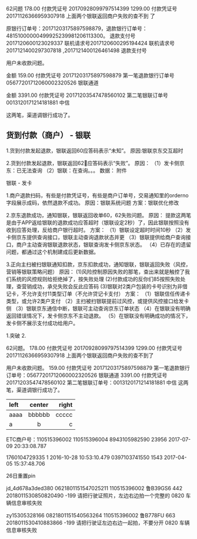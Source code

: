 
62问题
178.00  付款凭证号 20170928099797514399
1299.00 付款凭证号 20171126366959307918
上面两个银联返回商户失败的查不到
了

原银行订单号：20171203175897598879，退款银行订单号：48151000000499925239981206113300。
退款支付号2017120600123029337  联机请求号2017120600295194424
联机请求号2017121400297307818  ,2017121400126461498 退款支付号

用户未收款问题。

金额 159.00
付款凭证号 20171203175897598879
第一笔退款银行订单号 05677201712060002320526   银联通道

金额 3391.00
付款凭证号 20171203547478560102
第二笔银联订单号 0013120171214181881   中信

这两笔，渠道调银行成功了。


## 货到付款（商户） - 银联
1.货到付款发起退款，银联返回60应答码表示“未知”。
原因:银联京东交互超时

2.货到付款发起退款，银联返回62应答码表示“失败”。
原因：
（1）发卡侧京东：已无法查询
（2）银联：在查询。。。
数据：
附件

银联 - 发卡



1.商户退款扫码，有些是付款凭证号，有些是商户订单号，交易通知里的orderno字段展示成码，依然退款不成功。
原因：银联系统问题
方案：银联优化修改

2.京东退款成功，通知银联，银联返回收单60，62失败问题。
原因：
提款这两笔是由于APP返给银联的退款成功应答超时（银联设定2秒）了，因此银联按照没有收到应答处理，反给商户银行超时。
方案：
（1）银联设定超时时间10秒
（2）发卡侧京东提供查询接口，银联主动查询退款状态并更
（3）银联提供给商户查询接口，商户主动查询银联退款状态，银联查询发卡侧京东状态。
（4）已存在的遗留问题，都通过这个机制建成后更新数据。

3.正向主扫被扫银联通知扣款，京东扣款成功，通知银联，银联返回失败（风控，营销等银联策略问题）
原因：
(1)风险控制原因失败的那笔，查出来就是触控了我们系统的风控规则给拒绝掉了，按失败处理
(2)付款成功的反你们85按照失败处理，查营销成功，承兑失败会反此应答码
(3)银联对2类户包装的卡号识别为非借记卡，不允许支付11类型订单（不允许贷记卡支付）
方案：
（1）银联信任传递卡类型，或允许2类户支付
（2）主扫被扫银联提前过风控，或提供风控接口给发卡侧
（3）银联京东通信中断，银联可主动查询京东订单状态
（4）在银联没有明确返回错误情况下，发卡侧京东不主动退款。
（5）在银联没有明确成功的情况下，发卡侧不展示支付成功给用户。


1.突破
2.






62问题。
178.00  付款凭证号 20170928099797514399
1299.00 付款凭证号 20171126366959307918
上面两个银联返回商户失败的查不到了




用户未收款问题。
159.00  付款凭证号 20171203175897598879
第一笔退款银行订单号：05677201712060002320526   银联通道
3391.00 付款凭证号 20171203547478560102
第二笔银联订单号：0013120171214181881   中信
这两笔，渠道调银行成功了。


| left | center | right |
| :--- | :----: | ----: |
| aaaa | bbbbbb | ccccc |
| a | b | c |、


ETC商户号：110515396002  110515396004
8943105982590	23956	2017-07-09 20:33:08.787


1760104729335	1	2016-10-28 10:53:10.479
0397103741550	1543	2017-04-05 15:37:48.706



26日重置pin

jd_4d678a3ded380	0621801151547025211	110515396002	鲁B39GS6	442	2018011530850820490	-199	请把行驶证照片，左边右边拍一个完整的	0820	车辆信息审核失败	


zy15305328166	0821801151540563264	110515396002	鲁B778FU	663	2018011530410883866	-199	请把行驶证左边右边一起拍，不要分开	0820	车辆信息审核失败